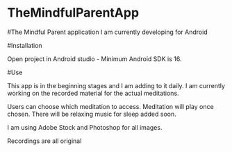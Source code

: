 # TheMindfulParentApp
#The Mindful Parent application I am currently developing for Android

#Installation

Open project in Android studio - Minimum Android SDK is 16.

#Use

This app is in the beginning stages and I am adding to it daily. I am currently working on the recorded material for the actual meditations.

Users can choose which meditation to access. Meditation will play once chosen. There will be relaxing music for sleep added soon.


I am using Adobe Stock and Photoshop for all images.

Recordings are all original
